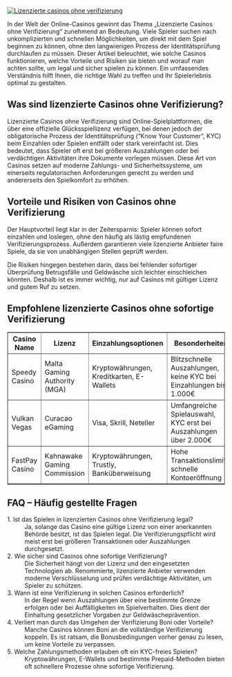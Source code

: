 [![Lizenzierte casinos ohne verifizierung](https://123-caf.pages.dev/gitsignup.png)](https://vrmoo.ru/Bt82HjjY)

<p>In der Welt der Online-Casinos gewinnt das Thema „Lizenzierte Casinos ohne Verifizierung“ zunehmend an Bedeutung. Viele Spieler suchen nach unkomplizierten und schnellen Möglichkeiten, um direkt mit dem Spiel beginnen zu können, ohne den langwierigen Prozess der Identitätsprüfung durchlaufen zu müssen. Dieser Artikel beleuchtet, wie solche Casinos funktionieren, welche Vorteile und Risiken sie bieten und worauf man achten sollte, um legal und sicher spielen zu können. Ein umfassendes Verständnis hilft Ihnen, die richtige Wahl zu treffen und Ihr Spielerlebnis optimal zu gestalten.</p>  <h2>Was sind lizenzierte Casinos ohne Verifizierung?</h2> <p>Lizenzierte Casinos ohne Verifizierung sind Online-Spielplattformen, die über eine offizielle Glücksspiellizenz verfügen, bei denen jedoch der obligatorische Prozess der Identitätsprüfung (“Know Your Customer”, KYC) beim Einzahlen oder Spielen entfällt oder stark vereinfacht ist. Dies bedeutet, dass Spieler oft erst bei größeren Auszahlungen oder bei verdächtigen Aktivitäten ihre Dokumente vorlegen müssen. Diese Art von Casinos setzen auf moderne Zahlungs- und Sicherheitssysteme, um einerseits regulatorischen Anforderungen gerecht zu werden und andererseits den Spielkomfort zu erhöhen.</p>  <h2>Vorteile und Risiken von Casinos ohne Verifizierung</h2> <p>Der Hauptvorteil liegt klar in der Zeitersparnis: Spieler können sofort einzahlen und loslegen, ohne den häufig als lästig empfundenen Verifizierungsprozess. Außerdem garantieren viele lizenzierte Anbieter faire Spiele, da sie von unabhängigen Stellen geprüft werden.</p> <p>Die Risiken hingegen bestehen darin, dass bei fehlender sofortiger Überprüfung Betrugsfälle und Geldwäsche sich leichter einschleichen könnten. Deshalb ist es immer wichtig, nur auf Casinos mit gültiger Lizenz und gutem Ruf zu setzen.</p>  <h2>Empfohlene lizenzierte Casinos ohne sofortige Verifizierung</h2> <table border="1" cellpadding="5" cellspacing="0">   <thead>     <tr>       <th>Casino Name</th>       <th>Lizenz</th>       <th>Einzahlungsoptionen</th>       <th>Besonderheiten</th>     </tr>   </thead>   <tbody>     <tr>       <td>Speedy Casino</td>       <td>Malta Gaming Authority (MGA)</td>       <td>Kryptowährungen, Kreditkarten, E-Wallets</td>       <td>Blitzschnelle Auszahlungen, keine KYC bei Einzahlungen bis 1.000€</td>     </tr>     <tr>       <td>Vulkan Vegas</td>       <td>Curacao eGaming</td>       <td>Visa, Skrill, Neteller</td>       <td>Umfangreiche Spielauswahl, KYC erst bei Auszahlungen über 2.000€</td>     </tr>     <tr>       <td>FastPay Casino</td>       <td>Kahnawake Gaming Commission</td>       <td>Kryptowährungen, Trustly, Banküberweisung</td>       <td>Hohe Transaktionslimits, schnelle Kontoeröffnung</td>     </tr>   </tbody> </table>  <h2>FAQ – Häufig gestellte Fragen</h2> <dl>   <dt>1. Ist das Spielen in lizenzierten Casinos ohne Verifizierung legal?</dt>   <dd>Ja, solange das Casino eine gültige Lizenz von einer anerkannten Behörde besitzt, ist das Spielen legal. Die Verifizierungspflicht wird meist erst bei größeren Transaktionen oder Auszahlungen durchgesetzt.</dd>    <dt>2. Wie sicher sind Casinos ohne sofortige Verifizierung?</dt>   <dd>Die Sicherheit hängt von der Lizenz und den eingesetzten Technologien ab. Renommierte, lizenzierte Anbieter verwenden moderne Verschlüsselung und prüfen verdächtige Aktivitäten, um Spieler zu schützen.</dd>    <dt>3. Wann ist eine Verifizierung in solchen Casinos erforderlich?</dt>   <dd>In der Regel wenn Auszahlungen über eine bestimmte Grenze erfolgen oder bei Auffälligkeiten im Spielverhalten. Dies dient der Einhaltung gesetzlicher Vorgaben zur Geldwäscheprävention.</dd>    <dt>4. Verliert man durch das Umgehen der Verifizierung Boni oder Vorteile?</dt>   <dd>Manche Casinos können Boni an die vollständige Verifizierung koppeln. Es ist ratsam, die Bonusbedingungen vorher genau zu lesen, um keine Vorteile zu verpassen.</dd>    <dt>5. Welche Zahlungsmethoden erlauben oft ein KYC-freies Spielen?</dt>   <dd>Kryptowährungen, E-Wallets und bestimmte Prepaid-Methoden bieten oft schnellere Prozesse ohne sofortige Verifizierung.</dd> </dl>